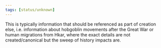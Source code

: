 ```yaml
---
tags: [status/unknown]
---
```


This is typically information that should be referenced as part of creation else, i.e. information about hobgoblin movements after the Great War or human migrations from Hkar, where the exact details are not created/canonical but the sweep of history impacts are.